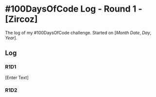 # #100DaysOfCode Log - Round 1 - [Zircoz]

The log of my #100DaysOfCode challenge. Started on [*Month* *Date*, *Day*, *Year*].

## Log

### R1D1 
[Enter Text]

### R1D2
